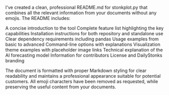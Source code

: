 I've created a clean, professional README.md for stonkplot.py that combines all the relevant information from your documents without any emojis. The README includes:

A concise introduction to the tool
Complete feature list highlighting the key capabilities
Installation instructions for both repository and standalone use
Clear dependency requirements including pandas
Usage examples from basic to advanced
Command-line options with explanations
Visualization theme examples with placeholder image links
Technical explanation of the AI forecasting model
Information for contributors
License and DailyStonks branding

The document is formatted with proper Markdown styling for clear readability and maintains a professional appearance suitable for potential customers. All emoji characters have been removed as requested, while preserving the useful content from your documents.
